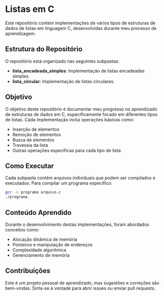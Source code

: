 # Listas em C

Este repositório contém implementações de vários tipos de estruturas de dados de listas em linguagem C, desenvolvidas durante meu processo de aprendizagem.

## Estrutura do Repositório

O repositório está organizado nas seguintes subpastas:

- **lista_encadeada_simples**: Implementação de listas encadeadas simples.
- **lista_circular**: Implementação de listas circulares.

## Objetivo

O objetivo deste repositório é documentar meu progresso no aprendizado de estruturas de dados em C, especificamente focado em diferentes tipos de listas. Cada implementação inclui operações básicas como:

- Inserção de elementos
- Remoção de elementos
- Busca de elementos
- Travessia da lista
- Outras operações específicas para cada tipo de lista

## Como Executar

Cada subpasta contém arquivos individuais que podem ser compilados e executados. Para compilar um programa específico:

```bash
gcc -o programa arquivo.c
./programa
```

## Conteúdo Aprendido

Durante o desenvolvimento destas implementações, foram abordados conceitos como:

- Alocação dinâmica de memória
- Ponteiros e manipulação de endereços
- Complexidade algorítmica
- Gerenciamento de memória

## Contribuições

Este é um projeto pessoal de aprendizado, mas sugestões e correções são bem-vindas. Sinta-se à vontade para abrir issues ou enviar pull requests.